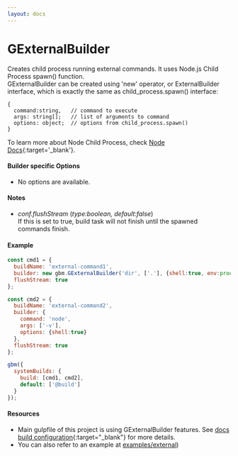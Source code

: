 ```yaml
---
layout: docs
---
```


# GExternalBuilder
Creates child process running external commands. It uses Node.js Child Process spawn() function.<br>
GExternalBuilder can be created using 'new' operator, or ExternalBuilder interface, which is exactly the same as child_process.spawn() interface:<br>
```
{
  command:string,   // command to execute
  args: string[];   // list of arguments to command
  options: object;  // options from child_process.spawn()
}
``` 
To learn more about Node Child Process, check [Node Docs](https://nodejs.org/dist/latest-v9.x/docs/api/child_process.html){:target='_blank'}.

#### Builder specific Options
  - No options are available.

#### Notes
  - *conf.flushStream* (<i>type:boolean, default:false</i>)<br>
    If this is set to true, build task will not finish until the spawned commands finish.

#### Example
```javascript
const cmd1 = {
  buildName: 'external-command1',
  builder: new gbm.GExternalBuilder('dir', ['.'], {shell:true, env:process.env}),
  flushStream: true
};

const cmd2 = {
  buildName: 'external-command2',
  builder: {
    command: 'node',
    args: ['-v'],
    options: {shell:true}
  },
  flushStream: true
};

gbm({
  systemBuilds: {
    build: [cmd1, cmd2],
    default: ['@build']
  }
});
```

#### Resources
  - Main gulpfile of this project is using GExternalBuilder features. See [docs build configuration]({{site.repo}}/gulpfile.js){:target="_blank"} for more details.
  - You can also refer to an example at [examples/external]({{site.repo}}/examples/external/gulpfile.js))


